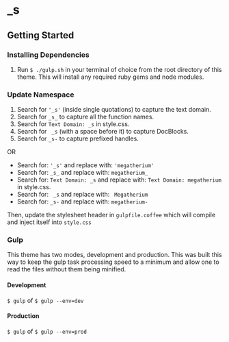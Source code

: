 _s
===

Getting Started
---------------

### Installing Dependencies
1. Run `$ ./gulp.sh` in your terminal of choice from the root directory of this theme. This will install any required ruby gems and node modules.

### Update Namespace
1. Search for `'_s'` (inside single quotations) to capture the text domain.
2. Search for `_s_` to capture all the function names.
3. Search for `Text Domain: _s` in style.css.
4. Search for <code>&nbsp;_s</code> (with a space before it) to capture DocBlocks.
5. Search for `_s-` to capture prefixed handles.

OR

* Search for: `'_s'` and replace with: `'megatherium'`
* Search for: `_s_` and replace with: `megatherium_`
* Search for: `Text Domain: _s` and replace with: `Text Domain: megatherium` in style.css.
* Search for: <code>&nbsp;_s</code> and replace with: <code>&nbsp;Megatherium</code>
* Search for: `_s-` and replace with: `megatherium-`

Then, update the stylesheet header in `gulpfile.coffee` which will compile and inject itself into `style.css`

### Gulp
This theme has two modes, development and production. This was built this way to keep the gulp task processing speed to a minimum and allow one to read the files without them being minified.

#### Development
`$ gulp` of `$ gulp --env=dev`
#### Production
`$ gulp` of `$ gulp --env=prod`
